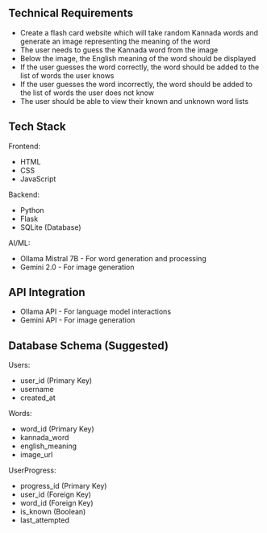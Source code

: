 ## Technical Requirements

- Create a flash card website which will take random Kannada words and generate an image representing the meaning of the word
- The user needs to guess the Kannada word from the image
- Below the image, the English meaning of the word should be displayed
- If the user guesses the word correctly, the word should be added to the list of words the user knows
- If the user guesses the word incorrectly, the word should be added to the list of words the user does not know
- The user should be able to view their known and unknown word lists

## Tech Stack

Frontend:
- HTML
- CSS
- JavaScript

Backend:
- Python
- Flask
- SQLite (Database)

AI/ML:
- Ollama Mistral 7B - For word generation and processing
- Gemini 2.0 - For image generation

## API Integration

- Ollama API - For language model interactions
- Gemini API - For image generation

## Database Schema (Suggested)

Users:
- user_id (Primary Key)
- username
- created_at

Words:
- word_id (Primary Key)
- kannada_word
- english_meaning
- image_url

UserProgress:
- progress_id (Primary Key)
- user_id (Foreign Key)
- word_id (Foreign Key)
- is_known (Boolean)
- last_attempted




